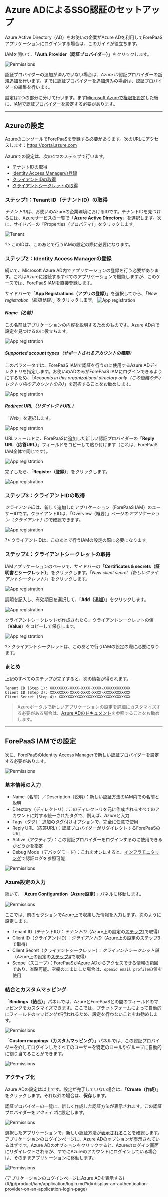 # Azure ADによるSSO認証のセットアップ

Azure Active Directory（AD）をお使いの企業がAzure ADを利用してForePaaSアプリケーションにログインする場合は、このガイドが役立ちます。

IAMを開いて、「**Auth.Provider（認証プロバイダー）**」をクリックします。

![Permissions](picts/auth_provider.png)

認証プロバイダーの追加が済んでいない場合は、*Azure ID*認証プロバイダーの[新規追加](/jp/product/iam/auth-provider/index.md?id=add-an-authentication-provider)を行います。すでに認証プロバイダーを追加済みの場合は、認証プロバイダーの編集を行います。

設定は2つの部分に分けて行います。まず[Microsoft Azureで権限を設定](/jp/product/iam/auth-provider/azure_ad.md?id=configuration-on-azure)した後に、[IAMで認証プロバイダーを設定](/jp/product/iam/auth-provider/azure_ad.md?id=configuration-on-the-forepaas-iam)する必要があります。

---
## Azureの設定

AzureのコンソールでForePaaSを登録する必要があります。次のURLにアクセスします：https://portal.azure.com

Azureでの設定は、次の4つのステップで行います。
* [テナントIDの取得](/jp/product/iam/auth-provider/azure_ad.md?id=step-1-retrieve-the-tenant-id)
* [Identity Access Managerの登録](/jp/product/iam/auth-provider/azure_ad.md?id=step-2-register-the-identity-access-manager)
* [クライアントIDの取得](/jp/product/iam/auth-provider/azure_ad.md?id=step-3-retrieve-the-client-id)
* [クライアントシークレットの取得](/jp/product/iam/auth-provider/azure_ad.md?id=step-4-retrieve-the-client-secret)

### ステップ1：Tenant ID（テナントID）の取得

*テナントID*は、お使いのAzureの企業環境におけるIDです。テナントIDを見つけるには、Azureサービスの一覧で「**Azure Active Directory**」を選択します。次に、サイドバーの「Properties（プロパティ）」をクリックします。

![Tenant](picts/tenant.png)

?> このIDは、このあとで行うIAMの設定の際に必要になります。 

### ステップ2：Identity Access Managerの登録
続いて、Microsoft Azure AD内でアプリケーションの登録を行う必要があります。これはAzureに接続するすべてのアプリケーションで機能しますが、このケースでは、ForePaaS IAMを直接登録します。

サイドバーで「**App Registrations（アプリの登録）**」を選択してから、「*New registration（新規登録）*」をクリックします。
![App registration](picts/azure-app-registration.png)  

#### *Name（名前）*
この名前はアプリケーションの内容を説明するためのものです。Azure AD内で設定を見つけるのに役立ちます。 

![App registration](picts/azure-name.png)

#### *Supported account types（サポートされるアカウントの種類）*
このパラメータでは、ForePaaS IAMで認証を行うのに使用するAzure ADディレクトリを指定します。お使いのADのみがForePaaS IAMにログインできるようにするため、「*Accounts in this organizational directory only（この組織のディレクトリ内のアカウントのみ）*」を選択することをお勧めします。

![App registration](picts/azure-supported-account.png)  

#### *Redirect URL（リダイレクトURL）*
「*Web*」を選択します。 

![App registration](picts/azure-web.png)

URLフィールドに、ForePaaSに追加した新しい認証プロバイダーの「**Reply URL（応答URL）**」フィールドをコピーして貼り付けます（これは、ForePaaS IAM全体で同じです）。

![App registration](picts/azure-reply-url.png)  

完了したら、「**Register（登録）**」をクリックします。

![App registration](picts/azure-register.png)  

### ステップ3：クライアントIDの取得
*クライアントID*は、新しく追加したアプリケーション（ForePaaS IAM）のユーザーIDです。クライアントIDは、「Overview（概要）」ページの*アプリケーション（クライアント）ID*で確認できます。

![App registration](picts/azure-clientid.png)  

?> クライアントIDは、このあとで行うIAMの設定の際に必要になります。 

### ステップ4：クライアントシークレットの取得
IAMアプリケーションのページで、サイドバーの「**Certificates & secrets（証明書とシークレット）**」をクリックします。「*New client secret（新しいクライアントシークレット）*」をクリックします。

![App registration](picts/azure-secret-new.png)  

説明を記入し、有効期日を選択して、「**Add（追加）**」をクリックします。

![App registration](picts/azure-secret-new2.png)  

クライアントシークレットが作成されたら、クライアントシークレットの値（**Value**）をコピーして保存します。

![App registration](picts/azure-secret-value.png) 

?> クライアントシークレットは、このあとで行うIAMの設定の際に必要になります。

### まとめ
上記のすべてのステップが完了すると、次の情報が得られます。

```
Tenant ID (Step 1): XXXXXXXX-XXXX-XXXX-XXXX-XXXXXXXXXXXX
Client ID (Step 3): XXXXXXXX-XXXX-XXXX-XXXX-XXXXXXXXXXXX
Client Secret (Step 4): XXXXXXXXXXXXXXXXXXXXXXXXXXXXXXXX
```
> Azureポータルで新しいアプリケーションの設定を詳細にカスタマイズする必要がある場合は、[Azure ADのドキュメント](https://docs.microsoft.com/en-us/azure/active-directory/manage-apps/what-is-application-management)を参照することをお勧めします。

---
## ForePaaS IAMでの設定
次に、ForePaaSのIdentity Access Managerで新しい認証プロバイダーを設定する必要があります。

![Permissions](picts/azure-iam.png)


### 基本情報の入力

- Name（名前）／Description（説明）：新しい認証方法のIAM内での名前と説明
- Directory（ディレクトリ）：このディレクトリを元に作成されるすべてのアカウントに対する統一されたタグで、例えば、*Azure*と入力
- Tags（タグ）：追加のタグ付けオプションで、完全に任意で使用
- Reply URL（応答URL）：認証プロバイダーがリダイレクトするForePaaSのURL
- Active（アクティブ）：この認証プロバイダーをログインするのに使用できるかどうかを指定
- Debug Mode（デバッグモード）：これをオンにすると、[インフラモニタリング](/jp/product/infra-monitoring/index)で認証ログを参照可能

![Permissions](picts/azure-config1.png)

### Azure設定の入力

続いて、「**Azure Configuration（Azure設定）**」パネルに移動します。

![Permissions](picts/azure-config2.png)

ここでは、前のセクションでAzure上で収集した情報を入力します。次のように設定します。
- Tenant ID（テナントID）：*テナントID*（Azure上の設定の[ステップ1](/jp/product/iam/auth-provider/azure_ad.md?id=step-1-retrieve-the-tenant-id)で取得）
- Client ID（クライアントID）：*クライアントID*（Azure上の設定の[ステップ3](/jp/product/iam/auth-provider/azure_ad.md?id=step-3-retrieve-the-client-id)で取得）
- Client Secret（クライアントシークレット）：*クライアントシークレット値*（Azure上の設定の[ステップ4](/jp/product/iam/auth-provider/azure_ad.md?id=step-4-retrieve-the-client-secret)で取得）
- Scope（スコープ）：ForePaaSがAzure ADからアクセスできる情報の範囲であり、省略可能。空欄のままにした場合は、`openid email profile`の値を使用


### 結合とカスタムマッピング

「**Bindings（結合）**」パネルでは、AzureとForePaaSとの間のフィールドのマッピングをカスタマイズできます。ここでは、プラットフォームによって自動的にフィールドのマッピングが行われるため、設定を行わないことをお勧めします。

![Permissions](picts/azure-bindings.png)

「**Custom mappings（カスタムマッピング）**」パネルでは、この認証プロバイダーを介してログインしたすべてのユーザーを特定のロールやグループに自動的に割り当てることができます。

![Permissions](picts/azure-custom-mapping.png)

### アクティブ化
Azure ADの設定は以上です。設定が完了していない場合は、「**Create（作成）**」をクリックします。それ以外の場合は、**保存**します。

認証プロバイダーの一覧に、新しく作成した認証方法が表示されます。この認証プロバイダーを*アクティブ*に設定します。

![Permissions](picts/auth-active.png)

選択したアプリケーションで、新しい認証方法が[表示される](/jp/product/iam/application/login.md?id=display-an-authentication-provider-on-an-application-login-page)ことを確認します。アプリケーションのログインページに、Azure ADのオプションが表示されているはずです。Azure ADのオプションをクリックすると、Azureのログイン画面にリダイレクトされるか、すでにAzureのアカウントにログインしている場合は、そのままアプリケーションに移動します。

![Permissions](picts/azure-final.png)

{アプリケーションのログインページにAzure ADを表示する}(#/jp/product/iam/application/login.md?id=display-an-authentication-provider-on-an-application-login-page)
